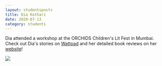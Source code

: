 ```yaml
---
layout: studentsposts
title: Dia Kothari
date: 2020-07-13
category: students
---
```


Dia attended a workshop at the ORCHIDS Children's Lit Fest in Mumbai. Check out Dia's stories on [Wattpad](https://www.wattpad.com/user/DiaKothari) and her detailed book reviews on her [website](https://ddumbreads.wordpress.com/about/)!

<img src="https://img.wattpad.com/cover/236239633-512-k951507.jpg" max-width="40%;">

